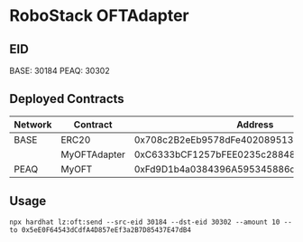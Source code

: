 # RoboStack OFTAdapter

## EID
BASE: 30184
PEAQ: 30302

## Deployed Contracts

| Network | Contract     | Address                                    |
|---------|--------------|--------------------------------------------|
| BASE    | ERC20        | 0x708c2B2eEb9578dFe4020895139E88F7654647Ff |
|         | MyOFTAdapter | 0xC6333bCF1257bFEE0235c288486b1522ea61BED8 |
| PEAQ    | MyOFT        | 0xFd9D1b4a0384396A595345886d1E1D8AbF439CEf |

## Usage

```shell
npx hardhat lz:oft:send --src-eid 30184 --dst-eid 30302 --amount 10 --to 0x5eE0F64543dCdfA4D857eEf3a2B7D85437E47dB4
```
